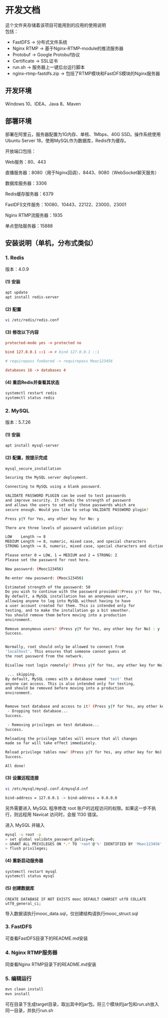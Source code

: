 # 开发文档

这个文件夹存储着该项目可能用到的应用的使用说明  
包括：

- FastDFS -> 分布式文件系统
- Nginx RTMP -> 基于Nginx-RTMP-module的推流服务器
- Protobuf -> Google Protobuf协议
- Certificate -> SSL证书
- run.sh -> 服务器上一键后台运行脚本
- nginx-rtmp-fastdfs.zip -> 包括了RTMP模块和FastDFS模块的Nginx服务器

## 开发环境

Windows 10、IDEA、Java 8、Maven

## 部署环境

部署在阿里云，服务器配置为1G内存、单核、1Mbps、40G SSD。操作系统使用Ubuntu Server 18，使用MySQL作为数据库，Redis作为缓存。

开放端口包括：  

Web服务：80、443  

直播服务器：8080（用于Nginx回调）、8443、9080（WebSocket聊天服务）  

数据库服务器：3306  

Redis缓存服务器：6379  

FastDFS文件服务：10080、10443、22122、23000、23001  

Nginx RTMP流服务器：1935  

单点登陆服务器：15888  

## 安装说明（单机，分布式类似）

### 1. Redis

版本：4.0.9

#### (1) 安装

```bash
apt update
apt install redis-server
```

#### (2) 配置

```bash
vi /etc/redis/redis.conf
```

#### (3) 修改以下内容

```conf
protected-mode yes -> protected no

bind 127.0.0.1 ::1 -> # bind 127.0.0.1 ::1

# requirepass foobared -> requirepass Mooc123456

databases 16 -> databases 4
```

#### (4) 重启Redis并查看其状态

```bash
systemctl restart redis
systemctl status redis
```

### 2. MySQL

版本：5.7.26

#### (1) 安装

```bash
apt install mysql-server
```

#### (2) 配置，按提示完成

```bash
mysql_secure_installation
```

```bash
Securing the MySQL server deployment.                                   

Connecting to MySQL using a blank password.

VALIDATE PASSWORD PLUGIN can be used to test passwords
and improve security. It checks the strength of password
and allows the users to set only those passwords which are
secure enough. Would you like to setup VALIDATE PASSWORD plugin?

Press y|Y for Yes, any other key for No: y

There are three levels of password validation policy:

LOW    Length >= 8
MEDIUM Length >= 8, numeric, mixed case, and special characters
STRONG Length >= 8, numeric, mixed case, special characters and dictionary                  file

Please enter 0 = LOW, 1 = MEDIUM and 2 = STRONG: 2
Please set the password for root here.

New password: (Mooc123456)

Re-enter new password: (Mooc123456)

Estimated strength of the password: 50 
Do you wish to continue with the password provided?(Press y|Y for Yes, any other key for No) : y
By default, a MySQL installation has an anonymous user,
allowing anyone to log into MySQL without having to have
a user account created for them. This is intended only for
testing, and to make the installation go a bit smoother.
You should remove them before moving into a production
environment.

Remove anonymous users? (Press y|Y for Yes, any other key for No) : y
Success.


Normally, root should only be allowed to connect from
'localhost'. This ensures that someone cannot guess at
the root password from the network.

Disallow root login remotely? (Press y|Y for Yes, any other key for No) : n

 ... skipping.
By default, MySQL comes with a database named 'test' that
anyone can access. This is also intended only for testing,
and should be removed before moving into a production
environment.


Remove test database and access to it? (Press y|Y for Yes, any other key for No) : y
 - Dropping test database...
Success.

 - Removing privileges on test database...
Success.

Reloading the privilege tables will ensure that all changes
made so far will take effect immediately.

Reload privilege tables now? (Press y|Y for Yes, any other key for No) : y
Success.

All done! 
```

#### (3) 设置远程连接

```bash
vi /etc/mysql/mysql.conf.d/mysqld.cnf
```

```bash
bind-address = 127.0.0.1 -> bind-address = 0.0.0.0
```

另外需要进入 MySQL 程序修改 root 账户的远程访问的权限。如果这一步不执行，则远程用 Navicat 访问时，会报 1130 错误。

进入 MySQL 并输入

```bash
mysql -u root -p
> set global validate_password_policy=0; 
> GRANT ALL PRIVILEGES ON *.* TO 'root'@'%' IDENTIFIED BY 'Mooc123456' WITH GRANT OPTION;
> flush privileges;
```

#### (4) 重新启动服务器

```bash
systemctl restart mysql
systemctl status mysql
```

#### (5) 创建数据库

```
CREATE DATABASE IF NOT EXISTS mooc DEFAULT CHARSET utf8 COLLATE utf8_general_ci;
```

导入数据请执行mooc_data.sql，仅创建结构请执行mooc_struct.sql

### 3. FastDFS

可查看FastDFS目录下的README.md安装

### 4. Nginx RTMP服务器

同查看Nginx RTMP目录下的README.md安装

### 5. 编辑运行

```bash
mvn clean install
mvn install
```

可在目录下生成target目录，取出其中的jar包。将三个模块的jar包和run.sh放入同一目录，并执行run.sh
